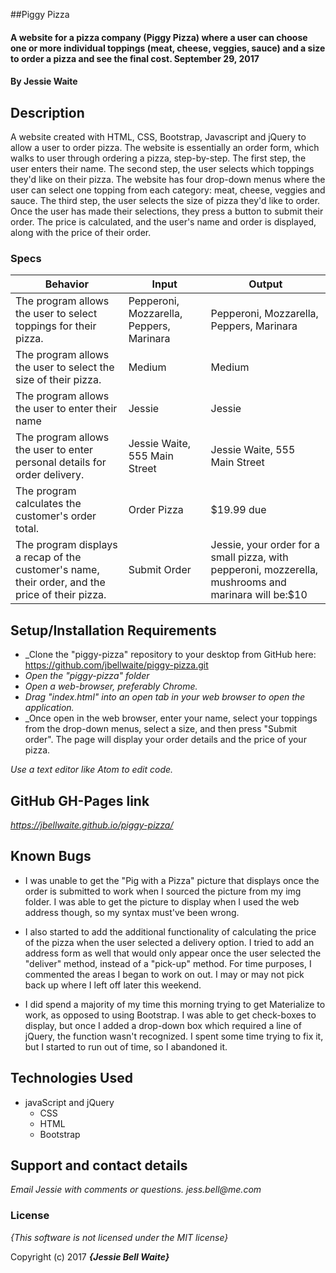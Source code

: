 ##Piggy Pizza

#### A website for a pizza company (Piggy Pizza) where a user can choose one or more individual toppings (meat, cheese, veggies, sauce) and a size to order a pizza and see the final cost. September 29, 2017

#### By **Jessie Waite**

## Description

A website created with HTML, CSS, Bootstrap, Javascript and jQuery to allow a user to order pizza. The website is essentially an order form, which walks to user through ordering a pizza, step-by-step. The first step, the user enters their name. The second step, the user selects which toppings they'd like on their pizza. The website has four drop-down menus where the user can select one topping from each category: meat, cheese, veggies and sauce. The third step, the user selects the size of pizza they'd like to order. Once the user has made their selections, they press a button to submit their order. The price is calculated, and the user's name and order is displayed, along with the price of their order.  


### Specs
| Behavior                                                                                        | Input                                    | Output                                                                                               |
|-------------------------------------------------------------------------------------------------|------------------------------------------|------------------------------------------------------------------------------------------------------|
| The program allows the user to select toppings for their pizza.                                 | Pepperoni, Mozzarella, Peppers, Marinara | Pepperoni, Mozzarella, Peppers, Marinara                                                             |
| The program allows the user to select the size of their pizza.                                  | Medium                                   | Medium                                                                                               |
| The program allows the user to enter their name                                                 | Jessie                                   | Jessie                                                                                               |
| The program allows the user to enter personal details for order delivery.                       | Jessie Waite, 555 Main Street            | Jessie Waite, 555 Main Street                                                                        |
| The program calculates the customer's order total.                                              | Order Pizza                              | $19.99 due                                                                                           |
| The program displays a recap of the customer's name, their order, and the price of their pizza. | Submit Order                             | Jessie, your order for a small pizza, with pepperoni, mozzerella, mushrooms and marinara will be:$10 |

## Setup/Installation Requirements

* _Clone the "piggy-pizza" repository to your desktop from GitHub here: https://github.com/jbellwaite/piggy-pizza.git
* _Open the "piggy-pizza" folder_
* _Open a web-browser, preferably Chrome._
* _Drag "index.html" into an open tab in your web browser to open the application._
* _Once open in the web browser, enter your name, select your toppings from the drop-down menus, select a size, and then press "Submit order". The page will display your order details and the price of your pizza.

_Use a text editor like Atom to edit code._

## GitHub GH-Pages link
_https://jbellwaite.github.io/piggy-pizza/_

## Known Bugs
* I was unable to get the "Pig with a Pizza" picture that displays once the order is submitted to work when I sourced the picture from my img folder. I was able to get the picture to display when I used the web address though, so my syntax must've been wrong.

* I also started to add the additional functionality of calculating the price of the pizza when the user selected a delivery option. I tried to add an address form as well that would only appear once the user selected the "deliver" method, instead of a "pick-up" method. For time purposes, I commented the areas I began to work on out. I may or may not pick back up where I left off later this weekend.

* I did spend a majority of my time this morning trying to get Materialize to work, as opposed to using Bootstrap. I was able to get check-boxes to display, but once I added a drop-down box which required a line of jQuery, the function wasn't recognized. I spent some time trying to fix it, but I started to run out of time, so I abandoned it.

## Technologies Used
* javaScript and jQuery
  * CSS
  * HTML
  * Bootstrap

## Support and contact details

_Email Jessie with comments or questions._
_jess.bell@me.com_

### License

*{This software is not licensed under the MIT license}*

Copyright (c) 2017 **_{Jessie Bell Waite}_**
